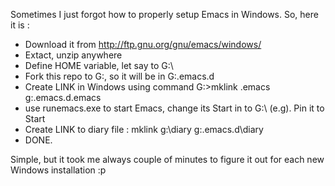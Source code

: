 Sometimes I just forgot how to properly setup Emacs in Windows.
So, here it is :
- Download it from http://ftp.gnu.org/gnu/emacs/windows/
- Extact, unzip anywhere
- Define HOME variable, let say to G:\
- Fork this repo to G:\, so it will be in G:\.emacs.d
- Create LINK in Windows using command G:\>mklink .emacs g:\.emacs.d\.emacs
- use runemacs.exe to start Emacs, change its Start in to G:\ (e.g). Pin it to Start
- Create LINK to diary file : mklink g:\diary g:\.emacs.d\diary
- DONE.

Simple, but it took me always couple of minutes to figure it out for each new Windows installation :p
